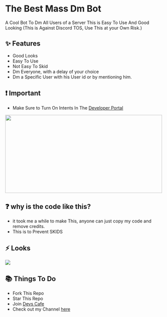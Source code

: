 # The Best Mass Dm Bot
A Cool Bot To Dm All Users of a Server
This is Easy To Use And Good Looking (This is Against Discord TOS, Use This at your Own Risk.)

## ✨ Features
 - Good Looks
 - Easy To Use
 - Not Easy To Skid
 - Dm Everyone, with a delay of your choice
 - Dm a Specific User with his User id or by mentioning him.

## ❗ Important
- Make Sure to Turn On Intents In The [Developer Portal](https://discord.com/developers/applications)
<img src="https://images-ext-1.discordapp.net/external/UNV1ieXT42I56-xaYvRKBu7nCqm2qx3eOVjf7BuQtd4/http/shadow.with-your.mom/r/krzu4a1eu9a.png?width=982&height=479" width="500" height="250" />

## ❓ why is the code like this?
- it took me a while to make This, anyone can just copy my code and remove credits.
- This is to Prevent SKIDS


## ⚡ Looks
<img src="https://images-ext-1.discordapp.net/external/6CRqrM2G0wd77x5vouw7X130dZ_0gNk1fmYj5vSZleY/http/shadow.with-your.mom/r/ksaezle3j9a.png?width=800&height=442"/>

## 📚 Things To Do
- Fork This Repo
- Star This Repo
- Join [Devs Cafe](https://discord.gg/devscafe)
- Check out my Channel [here](https://youtube.com/shadowcodes)
